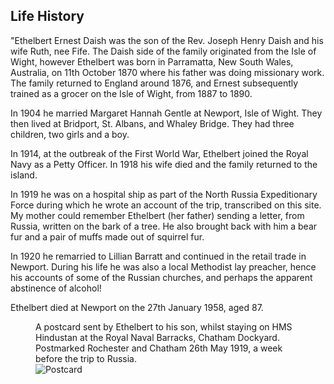 ## Life History

"Ethelbert Ernest Daish was the son of the Rev. Joseph Henry Daish and his wife Ruth, nee Fife. The Daish side of the family originated from the Isle of Wight, however Ethelbert was born in Parramatta, New South Wales, Australia, on 11th October 1870 where his father was doing missionary work. The family returned to England around 1876, and Ernest subsequently trained as a grocer on the Isle of Wight, from 1887 to 1890.

In 1904 he married Margaret Hannah Gentle at Newport, Isle of Wight. They then lived at Bridport, St. Albans, and Whaley Bridge. They had three children, two girls and a boy.

In 1914, at the outbreak of the First World War, Ethelbert joined the Royal Navy as a Petty Officer. In 1918 his wife died and the family returned to the island.

In 1919 he was on a hospital ship as part of the North Russia Expeditionary Force during which he wrote an account of the trip, transcribed on this site. My mother could remember Ethelbert (her father) sending a letter, from Russia, written on the bark of a tree. He also brought back with him a bear fur and a pair of muffs made out of squirrel fur.

In 1920 he remarried to Lillian Barratt and continued in the retail trade in Newport. During his life he was also a local Methodist lay preacher, hence his accounts of some of the Russian churches, and perhaps the apparent abstinence of alcohol!

Ethelbert died at Newport on the 27th January 1958, aged 87.

<figure>
    <figcaption>A postcard sent by Ethelbert to his son, whilst staying on HMS Hindustan at the Royal Naval Barracks, Chatham Dockyard. Postmarked Rochester and Chatham 26th May 1919, a week before the trip to Russia.</figcaption>
    <img class="entry__photo" src="/content/photo_postcard.png" sizes="90vw" srcset="/content/photo_postcard-sml.png 400w, /content/photo_postcard-med.png 650w, /content/photo_postcard-lrg.png 900w" alt="Postcard">
</figure>